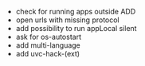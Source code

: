 - check for running apps outside ADD
- open urls with missing protocol
- add possibility to run appLocal silent
- ask for os-autostart
- add multi-language
- add uvc-hack-(ext)